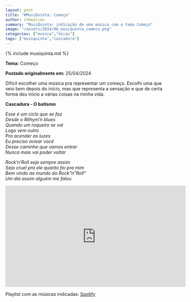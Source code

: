 ```yaml
---
layout: post
title: "#MusiQuinta: Começo"
author: rthealien
summary: "MusiQuinta: indicação de uma música com o tema Começo"
image: "/assets/2024/06_musiquinta_comeco.png"
categories: ["musica","dicas"]
tags: ["musiquinta","cascadura"]
---
```


{% include musiquinta.md %}

**Tema:** Começo

**Postado originalmente em:** 25/04/2024

Difícil escolher uma música pra representar um começo. Escolhi uma que veio bem depois do início, mas que representa a sensação e que de certa forma deu início a várias coisas na minha vida.

**Cascadura - O batismo**

*Esse é um ciclo que se faz<br/>*
*Desde o Rithym’n blues<br/>*
*Quando um roqueiro se vai<br/>*
*Logo vem outro<br/>*
*Pra acender as luzes<br/>*
*Eu preciso avisar você<br/>*
*Desse caminho que vamos entrar<br/>*
*Nunca mais vai poder voltar*

*Rock’n’Roll seja sempre assim<br/>*
*Seja cruel pra ele quanto foi pra mim<br/>*
*Bem vindo ao mundo do Rock”n”Roll”<br/>*
*Um dia assim alguém me falou*


<iframe width="560" height="315" src="https://www.youtube-nocookie.com/embed/_HPK0qyhtRY?si=0C0lC53vkaZhYYHd" title="YouTube video player" frameborder="0" allow="accelerometer; autoplay; clipboard-write; encrypted-media; gyroscope; picture-in-picture; web-share" referrerpolicy="strict-origin-when-cross-origin" allowfullscreen="1"></iframe>

Playlist com as músicas indicadas: [Spotify](https://open.spotify.com/playlist/1hdULNQBaidXfzly7oxNRV)